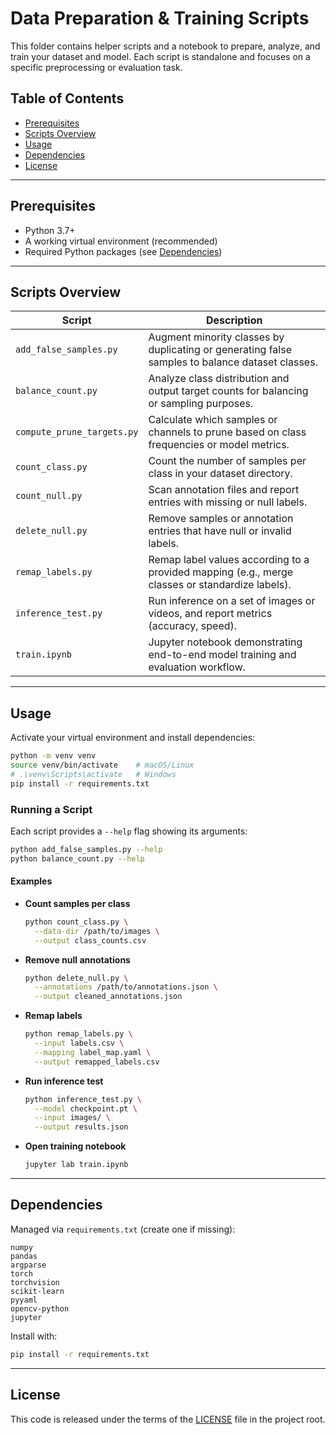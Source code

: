 # Data Preparation & Training Scripts

This folder contains helper scripts and a notebook to prepare, analyze, and train your dataset and model. Each script is standalone and focuses on a specific preprocessing or evaluation task.

## Table of Contents

* [Prerequisites](#prerequisites)
* [Scripts Overview](#scripts-overview)
* [Usage](#usage)
* [Dependencies](#dependencies)
* [License](#license)

---

## Prerequisites

* Python 3.7+
* A working virtual environment (recommended)
* Required Python packages (see [Dependencies](#dependencies))

---

## Scripts Overview

| Script                     | Description                                                                                     |
| -------------------------- | ----------------------------------------------------------------------------------------------- |
| `add_false_samples.py`     | Augment minority classes by duplicating or generating false samples to balance dataset classes. |
| `balance_count.py`         | Analyze class distribution and output target counts for balancing or sampling purposes.         |
| `compute_prune_targets.py` | Calculate which samples or channels to prune based on class frequencies or model metrics.       |
| `count_class.py`           | Count the number of samples per class in your dataset directory.                                |
| `count_null.py`            | Scan annotation files and report entries with missing or null labels.                           |
| `delete_null.py`           | Remove samples or annotation entries that have null or invalid labels.                          |
| `remap_labels.py`          | Remap label values according to a provided mapping (e.g., merge classes or standardize labels). |
| `inference_test.py`        | Run inference on a set of images or videos, and report metrics (accuracy, speed).               |
| `train.ipynb`              | Jupyter notebook demonstrating end-to-end model training and evaluation workflow.               |

---

## Usage

Activate your virtual environment and install dependencies:

```bash
python -m venv venv
source venv/bin/activate    # macOS/Linux
# .\venv\Scripts\activate   # Windows
pip install -r requirements.txt
```

### Running a Script

Each script provides a `--help` flag showing its arguments:

```bash
python add_false_samples.py --help
python balance_count.py --help
```

#### Examples

* **Count samples per class**

  ```bash
  python count_class.py \
    --data-dir /path/to/images \
    --output class_counts.csv
  ```

* **Remove null annotations**

  ```bash
  python delete_null.py \
    --annotations /path/to/annotations.json \
    --output cleaned_annotations.json
  ```

* **Remap labels**

  ```bash
  python remap_labels.py \
    --input labels.csv \
    --mapping label_map.yaml \
    --output remapped_labels.csv
  ```

* **Run inference test**

  ```bash
  python inference_test.py \
    --model checkpoint.pt \
    --input images/ \
    --output results.json
  ```

* **Open training notebook**

  ```bash
  jupyter lab train.ipynb
  ```

---

## Dependencies

Managed via `requirements.txt` (create one if missing):

```
numpy
pandas
argparse
torch
torchvision
scikit-learn
pyyaml
opencv-python
jupyter
```

Install with:

```bash
pip install -r requirements.txt
```

---

## License

This code is released under the terms of the [LICENSE](../LICENSE) file in the project root.
